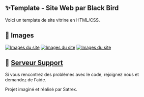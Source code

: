 ## ✨Template - Site Web par Black Bird

Voici un template de site vitrine en HTML/CSS.

## 📸 Images

[![Images du site](https://cdn.discordapp.com/attachments/1102306428582121493/1104848762007990282/image.png)]([https://discord.gg/zr7yJs6nxF](https://discord.gg/zr7yJs6nxF))
[![Images du site](https://cdn.discordapp.com/attachments/1102306428582121493/1104849081098055742/image.png)]([https://discord.gg/zr7yJs6nxF](https://discord.gg/zr7yJs6nxF))
[![Images du site](https://cdn.discordapp.com/attachments/1102306428582121493/1104849403522584606/image.png)]([https://discord.gg/zr7yJs6nxF](https://discord.gg/zr7yJs6nxF))

## 📝 [Serveur Support](https://discord.gg/zr7yJs6nxF)

Si vous rencontrez des problèmes avec le code, rejoignez nous et demandez de l'aide.


Projet imaginé et réalisé par Satrex.
